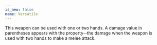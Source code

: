 ```yaml
---
is_new: false
name: Versatile
---
```

This weapon can be used with one or two hands. A damage value in parentheses appears with the
property--the damage when the weapon is used with two hands to make a melee attack.
